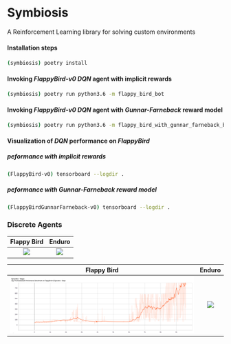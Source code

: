 # Symbiosis
A Reinforcement Learning library for solving custom environments 

#### Installation steps
```bash
(symbiosis) poetry install
```

#### Invoking <i>FlappyBird-v0</i> <i>DQN</i> agent with implicit rewards
```bash
(symbiosis) poetry run python3.6 -m flappy_bird_bot
```

#### Invoking <i>FlappyBird-v0</i> <i>DQN</i> agent with <i>Gunnar-Farneback</i> reward model
```bash
(symbiosis) poetry run python3.6 -m flappy_bird_with_gunnar_farneback_bot
```

#### Visualization of <i>DQN</i> performance on <i>FlappyBird</i>
##### peformance with implicit rewards
```bash
(FlappyBird-v0) tensorboard --logdir .
```
##### peformance with <i>Gunnar-Farneback</i> reward model
```bash
(FlappyBirdGunnarFarneback-v0) tensorboard --logdir .
```

### Discrete Agents
Flappy Bird             |  Enduro
:-------------------------:|:-------------------------:
![](artifacts/flappy.gif)  |  ![](artifacts/enduro.gif)

Flappy Bird             |  Enduro
:-------------------------:|:-------------------------:
![](artifacts/flappy.png)  |  ![](artifacts/enduro.png)
